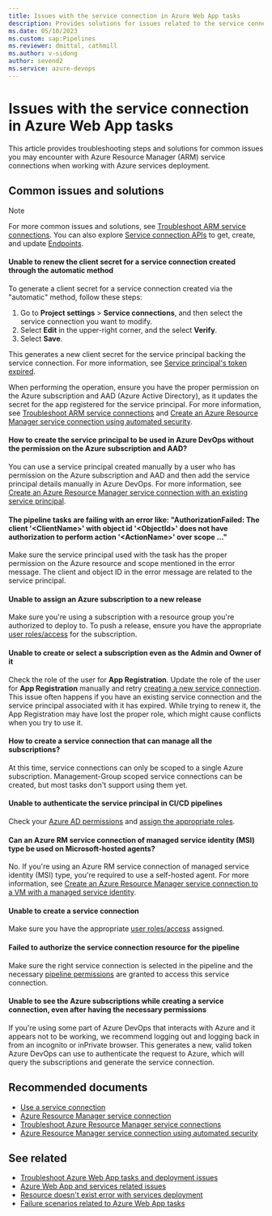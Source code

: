 ```yaml
---
title: Issues with the service connection in Azure Web App tasks
description: Provides solutions for issues related to the service connection in Azure Web App tasks.
ms.date: 05/10/2023
ms.custom: sap:Pipelines
ms.reviewer: dmittal, cathmill
ms.author: v-sidong
author: sevend2
ms.service: azure-devops
---
```

# Issues with the service connection in Azure Web App tasks

This article provides troubleshooting steps and solutions for common issues you may encounter with Azure Resource Manager (ARM) service connections when working with Azure services deployment.

## Common issues and solutions

> [!NOTE]
> For more common issues and solutions, see [Troubleshoot ARM service connections](/azure/devops/pipelines/release/azure-rm-endpoint). You can also explore [Service connection APIs](/rest/api/azure/devops/serviceendpoint/endpoints) to get, create, and update [Endpoints](/rest/api/azure/devops/serviceendpoint/endpoints).

#### Unable to renew the client secret for a service connection created through the automatic method

To generate a client secret for a service connection created via the "automatic" method, follow these steps:

1. Go to **Project settings** > **Service connections**, and then select the service connection you want to modify.
1. Select **Edit** in the upper-right corner, and the select **Verify**.
1. Select **Save**.

This generates a new client secret for the service principal backing the service connection. For more information, see [Service principal's token expired](/azure/devops/pipelines/release/azure-rm-endpoint#service-principals-token-expired).

When performing the operation, ensure you have the proper permission on the Azure subscription and AAD (Azure Active Directory), as it updates the secret for the app registered for the service principal. For more information, see [Troubleshoot ARM service connections](/azure/devops/pipelines/release/azure-rm-endpoint#what-happens-when-you-create-a-resource-manager-service-connection) and [Create an Azure Resource Manager service connection using automated security](/azure/devops/pipelines/library/connect-to-azure#create-an-azure-resource-manager-service-connection-using-automated-security).

#### How to create the service principal to be used in Azure DevOps without the permission on the Azure subscription and AAD?

You can use a service principal created manually by a user who has permission on the Azure subscription and AAD and then add the service principal details manually in Azure DevOps. For more information, see [Create an Azure Resource Manager service connection with an existing service principal](/azure/devops/pipelines/library/connect-to-azure#create-an-azure-resource-manager-service-connection-with-an-existing-service-principal).

#### The pipeline tasks are failing with an error like: "AuthorizationFailed: The client '\<ClientName\>' with object id '\<ObjectId\>' does not have authorization to perform action '\<ActionName\>' over scope …"

Make sure the service principal used with the task has the proper permission on the Azure resource and scope mentioned in the error message. The client and object ID in the error message are related to the service principal.

#### Unable to assign an Azure subscription to a new release

Make sure you're using a subscription with a resource group you're authorized to deploy to. To push a release, ensure you have the appropriate [user roles/access](/azure/role-based-access-control/rbac-and-directory-admin-roles) for the subscription.  

#### Unable to create or select a subscription even as the Admin and Owner of it

Check the role of the user for **App Registration**. Update the role of the user for **App Registration** manually and retry [creating a new service connection](/azure/devops/pipelines/library/service-endpoints#create-a-service-connection). This issue often happens if you have an existing service connection and the service principal associated with it has expired. While trying to renew it, the App Registration may have lost the proper role, which might cause conflicts when you try to use it.  

#### How to create a service connection that can manage all the subscriptions?

At this time, service connections can only be scoped to a single Azure subscription. Management-Group scoped service connections can be created, but most tasks don't support using them yet.

#### Unable to authenticate the service principal in CI/CD pipelines

Check your [Azure AD permissions](/azure/active-directory/develop/howto-create-service-principal-portal#check-azure-ad-permissions) and [assign the appropriate roles](/azure/active-directory/fundamentals/active-directory-users-assign-role-azure-portal).  

#### Can an Azure RM service connection of managed service identity (MSI) type be used on Microsoft-hosted agents?

No. If you're using an Azure RM service connection of managed service identity (MSI) type, you're required to use a self-hosted agent. For more information, see [Create an Azure Resource Manager service connection to a VM with a managed service identity](/azure/devops/pipelines/library/connect-to-azure#create-an-azure-resource-manager-service-connection-to-a-vm-with-a-managed-service-identity).  

#### Unable to create a service connection

Make sure you have the appropriate [user roles/access](/azure/role-based-access-control/rbac-and-directory-admin-roles) assigned.  

#### Failed to authorize the service connection resource for the pipeline

Make sure the right service connection is selected in the pipeline and the necessary [pipeline permissions](/azure/devops/pipelines/library/service-endpoints#pipeline-permissions) are granted to access this service connection.  

#### Unable to see the Azure subscriptions while creating a service connection, even after having the necessary permissions

If you're using some part of Azure DevOps that interacts with Azure and it appears not to be working, we recommend logging out and logging back in from an incognito or inPrivate browser. This generates a new, valid token Azure DevOps can use to authenticate the request to Azure, which will query the subscriptions and generate the service connection.

## Recommended documents

- [Use a service connection](/azure/devops/pipelines/library/service-endpoints#use-a-service-connection)
- [Azure Resource Manager service connection](/azure/devops/pipelines/library/connect-to-azure)
- [Troubleshoot Azure Resource Manager service connections](/azure/devops/pipelines/release/azure-rm-endpoint)
- [Azure Resource Manager service connection using automated security](/azure/devops/pipelines/library/connect-to-azure#create-an-azure-resource-manager-service-connection-using-automated-security)

## See related

- [Troubleshoot Azure Web App tasks and deployment issues](troubleshoot-azure-web-apps-tasks-deployments.md)
- [Azure Web App and services related issues](azure-web-app-services-related-issues.md)
- [Resource doesn't exist error with services deployment](resource-not-exist-error-services-deployment.md)
- [Failure scenarios related to Azure Web App tasks](failure-scenarios-related-azure-web-app-tasks.md)
